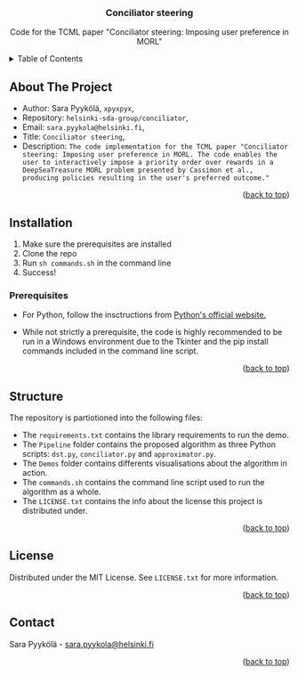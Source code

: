 <a name="readme-top"></a>


<!-- PROJECT LOGO -->
<br />
<div align="center">

<h3 align="center">Conciliator steering</h3>

  <p align="center">
    Code for the TCML paper "Conciliator steering: Imposing user preference in MORL"
  </p>
</div>


<!-- TABLE OF CONTENTS -->
<details>
  <summary>Table of Contents</summary>
  <ol>
    <li>
      <a href="#about-the-project">About The Project</a>
    </li>
    <li>
      <a href="#getting-started">Getting Started</a>
      <ul>
        <li><a href="#prerequisites">Prerequisites</a></li>
        <li><a href="#installation">Installation</a></li>
      </ul>
    </li>
    <li><a href="#usage">Usage</a></li>
    <li><a href="#structure">Structure</a></li>
    <li><a href="#license">License</a></li>
    <li><a href="#contact">Contact</a></li>
  </ol>
</details>


<!-- ABOUT THE PROJECT -->
## About The Project

* Author: Sara Pyykölä, `xpyxpyx`, 
* Repository: `helsinki-sda-group/conciliator`, 
* Email: `sara.pyykola@helsinki.fi`, 
* Title: `Conciliator steering`, 
* Description: `The code implementation for the TCML paper "Conciliator steering: Imposing user preference in MORL. The code enables the user to interactively impose a priority order over rewards in a DeepSeaTreasure MORL problem presented by Cassimon et al., producing policies resulting in the user's preferred outcome."`

<p align="right">(<a href="#readme-top">back to top</a>)</p>


<!-- GETTING STARTED -->
## Installation

1. Make sure the prerequisites are installed
2. Clone the repo
3. Run `sh commands.sh` in the command line
4. Success!


### Prerequisites

* For Python, follow the insctructions from [Python's official website.](https://www.python.org/downloads/)

* While not strictly a prerequisite, the code is highly recommended to be run in a Windows environment due to the Tkinter and the pip install commands included in the command line script.


<p align="right">(<a href="#readme-top">back to top</a>)</p>


## Structure
The repository is partiotioned into the following files:
* The `requirements.txt` contains the library requirements to run the demo.
* The `Pipeline` folder contains the proposed algorithm as three Python scripts: `dst.py`, `conciliator.py` and `approximator.py`.
* The `Demos` folder contains differents visualisations about the algorithm in action.
* The `commands.sh` contains the command line script used to run the algorithm as a whole.
* The `LICENSE.txt` contains the info about the license this project is distributed under.

<p align="right">(<a href="#readme-top">back to top</a>)</p>

<!-- LICENSE -->
## License

Distributed under the MIT License. See `LICENSE.txt` for more information.

<p align="right">(<a href="#readme-top">back to top</a>)</p>



<!-- CONTACT -->
## Contact

Sara Pyykölä - sara.pyykola@helsinki.fi

<p align="right">(<a href="#readme-top">back to top</a>)</p>